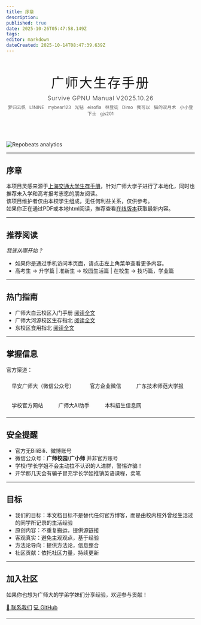 ```yaml
---
title: 序章
description: 
published: true
date: 2025-10-26T05:47:58.149Z
tags: 
editor: markdown
dateCreated: 2025-10-14T08:47:39.639Z
---
```


<div style="text-align: center; margin: 2rem 0;">
  <h1 class="theme-text-primary" style="font-size: 2.5em; margin-bottom: 0.5rem; font-weight: 300; letter-spacing: 0.08em;">
    广师大生存手册
  </h1>
  <p class="theme-text-secondary" style="font-size: 1.15em; margin: 0; margin-top: 0.15rem; font-weight: 300; letter-spacing: 0.04em; opacity: 0.9;">
    Survive GPNU Manual V2025.10.26
  </p>

  <p class="theme-text-secondary" style="font-size: 0.85em; margin: 0.35rem 0 0; opacity: 0.7;">
    梦归云帆 &nbsp; L1NINE &nbsp; mybear123 &nbsp; 光钻 &nbsp; eisofia &nbsp; 林登徒 &nbsp; Dimo &nbsp; 我可以 &nbsp; 猫的双月术 &nbsp; 小小登下士 &nbsp; gjs201
  </p>
</div>

<br>
<br>

<img src="https://repobeats.axiom.co/api/embed/dd55f73a4fa23af7b285d5071e7f128e5e870016.svg" alt="Repobeats analytics" style="display: block; margin: 0 auto; max-width: 100%;">

---

## 序章

本项目灵感来源于[上海交通大学生存手册](https://survivesjtu.gitbook.io/survivesjtumanual)，针对广师大学子进行了本地化，同时也推荐未入学和高考报考志愿的朋友阅读。  
该项目维护者仅由本校学生组成，无任何利益关系，仅供参考。  
如果你正在通过PDF或本地html阅读，推荐查看[在线版本](https://puiching-memory.github.io/SurviveGPNUManual/)获取最新内容。

---

## 推荐阅读
*我该从哪开始？*

- 如果你是通过手机访问本页面，请点击左上角菜单查看更多内容。
- 高考生 → 升学篇 | 准新生 → 校园生活篇 | 在校生 → 技巧篇，学业篇

---

## 热门指南

- 广师大白云校区入门手册 [阅读全文](blog/2025/06/11/2025广师大白云校区入门手册)
- 广师大河源校区生存指北 [阅读全文](blog/2025/06/26/广师大河源校区生存指北)
- 东校区食用指北 [阅读全文](blog/2025/06/27/广东技术师范大学-东校区-食用指北)

---

## 掌握信息

官方渠道：

<div style="display:flex; flex-wrap:wrap; gap:0.75rem; align-items:center; margin-top:0.5rem;">
  <a href="https://www.gpnu.edu.cn/info/1331/28295.htm" class="theme-card" style="padding:0.6rem 0.9rem; text-decoration:none; border-radius:8px; background:var(--md-default-bg);">早安广师大（微信公众号）</a>
  <a href="https://www.gpnu.edu.cn/info/1331/28296.htm" class="theme-card" style="padding:0.6rem 0.9rem; text-decoration:none; border-radius:8px; background:var(--md-default-bg);">官方企业微信</a>
  <a href="https://xiaobao.gpnu.edu.cn/" class="theme-card" style="padding:0.6rem 0.9rem; text-decoration:none; border-radius:8px; background:var(--md-default-bg);">广东技术师范大学报</a>
  <a href="https://www.gpnu.edu.cn/index.htm" class="theme-card" style="padding:0.6rem 0.9rem; text-decoration:none; border-radius:8px; background:var(--md-default-bg);">学校官方网站</a>
  <a href="https://chat.gpnu.edu.cn/home" class="theme-card" style="padding:0.6rem 0.9rem; text-decoration:none; border-radius:8px; background:var(--md-default-bg);">广师大AI助手</a>
  <a href="https://bkzs.gpnu.edu.cn/index" class="theme-card" style="padding:0.6rem 0.9rem; text-decoration:none; border-radius:8px; background:var(--md-default-bg);">本科招生信息网</a>
</div>

---

## 安全提醒
- 官方无BiliBili、微博账号
- 微信公众号：**广师校园**/**广小师** 并非官方账号
- 学校/学长学姐不会主动拉不认识的人进群，警惕诈骗！
- 开学那几天会有骗子冒充学长学姐推销英语课程，卖笔

---

## 目标

- 我们的目标：本文档目标不是替代任何官方博客，而是由校内校外曾经生活过的同学所记录的生活经验
- 原创内容：不重复搬运，提供源链接
- 客观真实：避免主观观点，基于经验
- 方法论导向：提供方法论，信息整合
- 社区贡献：依托社区力量，持续更新

---

## 加入社区
如果你也想为广师大的学弟学妹们分享经验，欢迎参与贡献！

<a href="mailto:1138663075@qq.com" class="gradient-btn">📮 联系我们</a>
<a href="https://github.com/Puiching-Memory/SurviveGPNUManual" class="gradient-btn">💻 GitHub</a>

---